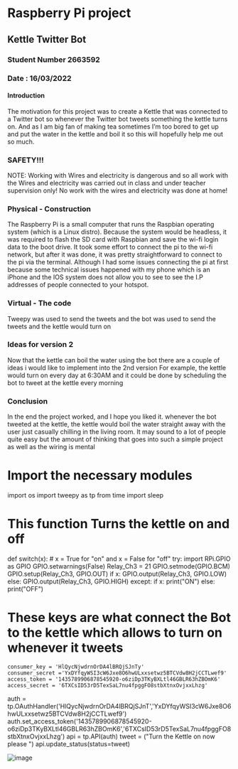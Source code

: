 # Raspberry Pi project 
## Kettle Twitter Bot
### Student Number 2663592
### Date : 16/03/2022

#### Introduction
The motivation for this project was to create a Kettle that was connected to a Twitter bot so whenever the Twitter bot tweets something the kettle turns on. And as I am 
big fan of making tea sometimes I’m too bored to get up and put the water in the kettle and boil it so this will hopefully help me out so much.

### SAFETY!!!
NOTE: Working with Wires and electricity is dangerous and so all work with the Wires and electricity was carried out in class and under teacher supervision only! 
No work with the wires and electricity was done at home!

### Physical - Construction
The Raspberry Pi is a small computer that runs the Raspbian operating system (which is a Linux distro).
Because the system would be headless, it was required to flash the SD card with Raspbian and save the wi-fi login data to the boot drive. 
It took some effort to connect the pi to the wi-fi network, but after it was done, it was pretty straightforward to connect to the pi via the terminal.
Although I had some issues connecting the pi at first because some technical issues happened with my phone which is an iPhone and the IOS system does not allow you to see 
to see the I.P addresses of people connected to your hotspot.

### Virtual - The code 
Tweepy was used to send the tweets and the bot was used to send the tweets and the kettle would turn on 


### Ideas for version 2 
Now that the kettle can boil the water using the bot there are a couple of ideas i would like to implement into the 2nd version 
For example, the kettle would turn on every day at 6:30AM and it could be done by scheduling the bot to tweet at the kettle every morning

### Conclusion
In the end the project worked, and I hope you liked it. whenever the bot tweeted at the kettle, the kettle would boil the water straight away with the user just casually chilling in the living room. It may sound to a lot of people quite easy but the amount of thinking that goes into such a simple project as well as the wiring is mental



# Import the necessary modules
import os
import tweepy as tp
from time import sleep

# This function Turns the kettle on and off
def switch(x):
    # x = True for "on" and x = False for "off"
    try:
        import RPi.GPIO as GPIO
        GPIO.setwarnings(False)
        Relay_Ch3 = 21
        GPIO.setmode(GPIO.BCM)
        GPIO.setup(Relay_Ch3, GPIO.OUT)
        if x:
            GPIO.output(Relay_Ch3, GPIO.LOW)
        else:
            GPIO.output(Relay_Ch3, GPIO.HIGH)
    except:
        if x:
            print("ON")
        else:
            print("OFF")

# These keys are what connect the Bot to the kettle which allows to turn on whenever it tweets
    consumer_key = 'HlQycNjwdrnOrDA4lBRQjSJnTy'
    consumer_secret ='YxDYfqyWSI3cW6Jxe8O6hwULxxsetwz5BTCVdw8H2jCCTLwef9'
    access_token = '1435789906878545920-o6ziDp3TKyBXLtl46GBLR63hZBOmK6'
    access_secret = '6TXCsID53rD5TexSaL7nu4fpggFO8stbXtnxOvjxxLhzg'
auth = tp.OAuthHandler('HlQycNjwdrnOrDA4lBRQjSJnT','YxDYfqyWSI3cW6Jxe8O6hwULxxsetwz5BTCVdw8H2jCCTLwef9')
auth.set_access_token('1435789906878545920-o6ziDp3TKyBXLtl46GBLR63hZBOmK6','6TXCsID53rD5TexSaL7nu4fpggFO8stbXtnxOvjxxLhzg')
api = tp.API(auth)
tweet = ("Turn the Kettle on now please ")
api.update_status(status=tweet)

![image](https://user-images.githubusercontent.com/92021768/158611001-a2b570da-3c6b-4767-b3ec-8c41525bb132.png)
